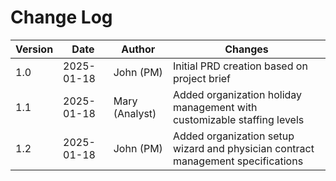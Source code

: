 # Change Log

| Version | Date | Author | Changes |
|---------|------|--------|---------|
| 1.0 | 2025-01-18 | John (PM) | Initial PRD creation based on project brief |
| 1.1 | 2025-01-18 | Mary (Analyst) | Added organization holiday management with customizable staffing levels |
| 1.2 | 2025-01-18 | John (PM) | Added organization setup wizard and physician contract management specifications |
